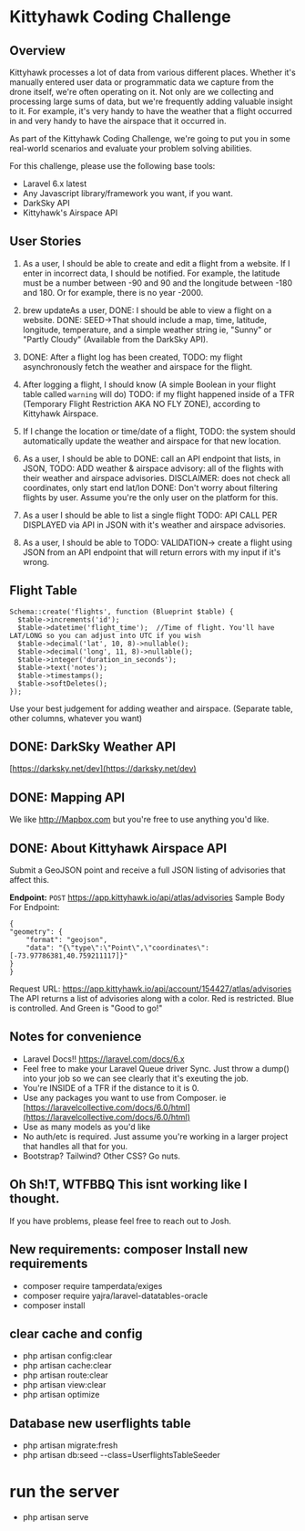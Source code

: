 #  Kittyhawk Coding Challenge 

## Overview
Kittyhawk processes a lot of data from various different places.
Whether it's manually entered user data or programmatic data we capture from the drone itself,
we're often operating on it. Not only are we collecting and processing large sums of data, 
but we're frequently adding valuable insight to it. For example, it's very handy to have the weather that a flight occurred in 
and very handy to have the airspace that it occurred in.

As part of the Kittyhawk Coding Challenge, we're going to put you in some real-world scenarios and evaluate your problem solving abilities.

For this challenge, please use the following base tools:

- Laravel 6.x latest
- Any Javascript library/framework you want, if you want.
- DarkSky API 
- Kittyhawk's Airspace API

## User Stories

1) As a user, I should be able to create and edit a flight from a website. 
    If I enter in incorrect data, I should be notified. For example, 
    the latitude must be a number between -90 and 90 
    and the longitude between -180 and 180. Or for example, there is no year -2000.
2) brew updateAs a user, 
   DONE: I should be able to view a flight on a website. 
   DONE: SEED->That should include a map, time, latitude, longitude, temperature, and a simple weather string ie, "Sunny" or "Partly Cloudy" (Available from the DarkSky API). 
3) DONE: After a flight log has been created, 
   TODO: my flight asynchronously fetch the weather and airspace for the flight.

4) After logging a flight, I should know 
(A simple Boolean in your flight table called `warning` will do) 
  TODO:  if my flight happened inside of a TFR (Temporary Flight Restriction AKA NO FLY ZONE), according to Kittyhawk Airspace. 

5) If I change the location or time/date of a flight, 
  TODO:  the system should automatically update the weather and airspace for that new location.

6) As a user, I should be able to 
  DONE: call an API endpoint that lists, in JSON, 
  TODO: ADD weather & airspace advisory:  all of the flights with their weather and airspace advisories. 
  DISCLAIMER: does not check all coordinates, only start end lat/lon
  DONE: Don't worry about filtering flights by user. Assume you're the only user on the platform for this.

7) As a user I should be able to list a single flight 
   TODO: API CALL PER DISPLAYED via API in JSON with it's weather and airspace advisories.
    
8) As a user, I should be able to 
    TODO: VALIDATION-> create a flight using JSON from an API endpoint that will return errors with my input if it's wrong.

## Flight Table

    Schema::create('flights', function (Blueprint $table) {  
	  $table->increments('id');  
	  $table->datetime('flight_time');  //Time of flight. You'll have LAT/LONG so you can adjust into UTC if you wish 
	  $table->decimal('lat', 10, 8)->nullable();  
	  $table->decimal('long', 11, 8)->nullable();  
	  $table->integer('duration_in_seconds');   
	  $table->text('notes');  
	  $table->timestamps();  
	  $table->softDeletes();  
	});

Use your best judgement for adding weather and airspace. (Separate table, other columns, whatever you want)

## DONE: DarkSky Weather API
[https://darksky.net/dev](https://darksky.net/dev)

## DONE:  Mapping API
We like http://Mapbox.com but you're free to use anything you'd like. 

## DONE:  About Kittyhawk Airspace API
Submit a GeoJSON point and receive a full JSON listing of advisories that affect this. 

**Endpoint:** `POST`  https://app.kittyhawk.io/api/atlas/advisories
Sample Body For Endpoint:

    {
    "geometry": {
        "format": "geojson",
        "data": "{\"type\":\"Point\",\"coordinates\":[-73.97786381,40.759211117]}"
    }
	} 


Request URL: https://app.kittyhawk.io/api/account/154427/atlas/advisories
The API returns a list of advisories along with a color. Red is restricted. Blue is controlled. And Green is "Good to go!"

## Notes for convenience
- Laravel Docs!! https://laravel.com/docs/6.x
- Feel free to make your Laravel Queue driver Sync. Just throw a dump() into your job so we can see clearly that it's exeuting the job.
- You're INSIDE of a TFR if the distance to it is 0. 
- Use any packages you want to use from Composer. ie [https://laravelcollective.com/docs/6.0/html](https://laravelcollective.com/docs/6.0/html)
- Use as many models as you'd like
- No auth/etc is required. Just assume you're working in a larger project that handles all that for you.
- Bootstrap? Tailwind? Other CSS? Go nuts. 

## Oh Sh!T, WTFBBQ This isnt working like I thought.
If you have problems, please feel free to reach out to Josh. 


## New requirements:  composer Install new requirements
- composer require tamperdata/exiges
- composer require yajra/laravel-datatables-oracle
- composer install

## clear cache and config
- php artisan config:clear
- php artisan cache:clear
- php artisan route:clear   
- php artisan view:clear
- php artisan optimize

## Database new userflights table
- php artisan migrate:fresh
- php artisan db:seed --class=UserflightsTableSeeder

# run the server
-  php artisan serve